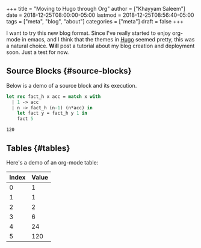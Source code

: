 +++
title = "Moving to Hugo through Org"
author = ["Khayyam Saleem"]
date = 2018-12-25T08:00:00-05:00
lastmod = 2018-12-25T08:56:40-05:00
tags = ["meta", "blog", "about"]
categories = ["meta"]
draft = false
+++

I want to try this new blog format. Since I've really started to enjoy org-mode in emacs, and I think that the themes in [Hugo](http://gohugo.io) seemed pretty, this was a natural choice. **Will** post a tutorial about my blog creation and deployment soon. Just a test for now.


## Source Blocks {#source-blocks}

Below is a demo of a source block and its execution.

```ocaml
let rec fact_h x acc = match x with
  | 1 -> acc
  | n -> fact_h (n-1) (n*acc) in
    let fact y = fact_h y 1 in
    fact 5
```

```text
120
```


## Tables {#tables}

Here's a demo of an org-mode table:

| Index | Value |
|-------|-------|
| 0     | 1     |
| 1     | 1     |
| 2     | 2     |
| 3     | 6     |
| 4     | 24    |
| 5     | 120   |